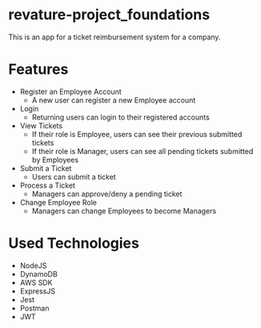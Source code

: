 # revature-project_foundations
This is an app for a ticket reimbursement system for a company.

# Features
- Register an Employee Account
    - A new user can register a new Employee account
- Login
    - Returning users can login to their registered accounts
- View Tickets
    - If their role is Employee, users can see their previous submitted tickets
    - If their role is Manager, users can see all pending tickets submitted by Employees
- Submit a Ticket
    - Users can submit a ticket
- Process a Ticket
    - Managers can approve/deny a pending ticket
- Change Employee Role
    - Managers can change Employees to become Managers


# Used Technologies
- NodeJS
- DynamoDB
- AWS SDK
- ExpressJS
- Jest
- Postman
- JWT
